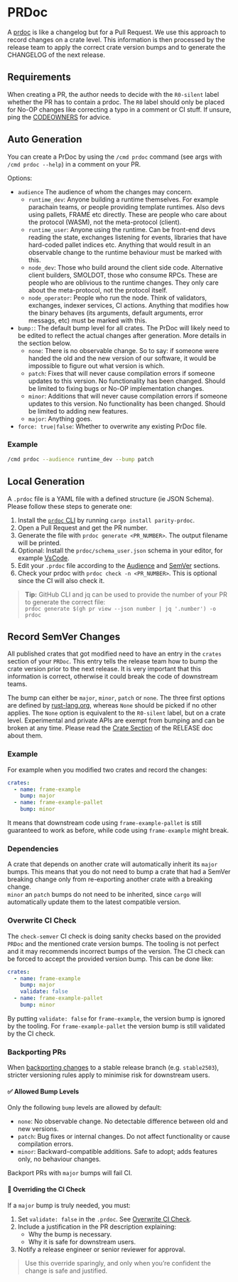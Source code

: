 # PRDoc

A [prdoc](https://github.com/paritytech/prdoc) is like a changelog but for a Pull Request. We use
this approach to record changes on a crate level. This information is then processed by the release
team to apply the correct crate version bumps and to generate the CHANGELOG of the next release.

## Requirements

When creating a PR, the author needs to decide with the `R0-silent` label whether the PR has to
contain a prdoc. The `R0` label should only be placed for No-OP changes like correcting a typo in a
comment or CI stuff. If unsure, ping the [CODEOWNERS](../../.github/CODEOWNERS) for advice.

## Auto Generation

You can create a PrDoc by using the `/cmd prdoc` command (see args with `/cmd prdoc --help`) in a
comment on your PR.

Options:

- `audience` The audience of whom the changes may concern.
  - `runtime_dev`: Anyone building a runtime themselves. For example parachain teams, or people
    providing template runtimes. Also devs using pallets, FRAME etc directly. These are people who
    care about the protocol (WASM), not the meta-protocol (client).
  - `runtime_user`: Anyone using the runtime. Can be front-end devs reading the state, exchanges
    listening for events, libraries that have hard-coded pallet indices etc. Anything that would
    result in an observable change to the runtime behaviour must be marked with this.
  - `node_dev`: Those who build around the client side code. Alternative client builders, SMOLDOT,
  those who consume RPCs. These are people who are oblivious to the runtime changes. They only care
  about the meta-protocol, not the protocol itself.
  - `node_operator`: People who run the node. Think of validators, exchanges, indexer services, CI
    actions. Anything that modifies how the binary behaves (its arguments, default arguments, error
    messags, etc) must be marked with this.
- `bump:`: The default bump level for all crates. The PrDoc will likely need to be edited to reflect
  the actual changes after generation. More details in the section below.
  - `none`: There is no observable change. So to say: if someone were handed the old and the new
    version of our software, it would be impossible to figure out what version is which.
  - `patch`: Fixes that will never cause compilation errors if someone updates to this version. No
    functionality has been changed. Should be limited to fixing bugs or No-OP implementation
    changes.
  - `minor`: Additions that will never cause compilation errors if someone updates to this version.
    No functionality has been changed. Should be limited to adding new features.
  - `major`: Anything goes.
- `force: true|false`: Whether to overwrite any existing PrDoc file.

### Example

```bash
/cmd prdoc --audience runtime_dev --bump patch
```

## Local Generation

A `.prdoc` file is a YAML file with a defined structure (ie JSON Schema). Please follow these steps
to generate one:

1. Install the [`prdoc` CLI](https://github.com/paritytech/prdoc) by running `cargo install
   parity-prdoc`.
1. Open a Pull Request and get the PR number.
1. Generate the file with `prdoc generate <PR_NUMBER>`. The output filename will be printed.
1. Optional: Install the `prdoc/schema_user.json` schema in your editor, for example
   [VsCode](https://github.com/paritytech/prdoc?tab=readme-ov-file#schemas).
1. Edit your `.prdoc` file according to the [Audience](#pick-an-audience) and
   [SemVer](#record-semver-changes) sections.
1. Check your prdoc with `prdoc check -n <PR_NUMBER>`. This is optional since the CI will also check
   it.

> **Tip:** GitHub CLI and jq can be used to provide the number of your PR to generate the correct
> file:  
> `prdoc generate $(gh pr view --json number | jq '.number') -o prdoc`

## Record SemVer Changes

All published crates that got modified need to have an entry in the `crates` section of your
`PRDoc`. This entry tells the release team how to bump the crate version prior to the next release.
It is very important that this information is correct, otherwise it could break the code of
downstream teams.

The bump can either be `major`, `minor`, `patch` or `none`. The three first options are defined by
[rust-lang.org](https://doc.rust-lang.org/cargo/reference/semver.html), whereas `None` should be
picked if no other applies. The `None` option is equivalent to the `R0-silent` label, but on a crate
level. Experimental and private APIs are exempt from bumping and can be broken at any time. Please
read the [Crate Section](../RELEASE.md) of the RELEASE doc about them.

### Example

For example when you modified two crates and record the changes:

```yaml
crates:
  - name: frame-example
    bump: major
  - name: frame-example-pallet
    bump: minor
```

It means that downstream code using `frame-example-pallet` is still guaranteed to work as before,
while code using `frame-example` might break.

### Dependencies

A crate that depends on another crate will automatically inherit its `major` bumps. This means that
you do not need to bump a crate that had a SemVer breaking change only from re-exporting another
crate with a breaking change.  
`minor` an `patch` bumps do not need to be inherited, since `cargo` will automatically update them
to the latest compatible version.

### Overwrite CI Check

The `check-semver` CI check is doing sanity checks based on the provided `PRDoc` and the mentioned
crate version bumps. The tooling is not perfect and it may recommends incorrect bumps of the version.
The CI check can be forced to accept the provided version bump. This can be done like:

```yaml
crates:
  - name: frame-example
    bump: major
    validate: false
  - name: frame-example-pallet
    bump: minor
```

By putting `validate: false` for `frame-example`, the version bump is ignored by the tooling. For
`frame-example-pallet` the version bump is still validated by the CI check.

### Backporting PRs

When [backporting changes](../BACKPORT.md) to a stable release branch (e.g. `stable2503`), stricter versioning rules
apply to minimise risk for downstream users.

#### ✅ Allowed Bump Levels

Only the following `bump` levels are allowed by default:

- `none`: No observable change. No detectable difference between old and new versions.
- `patch`: Bug fixes or internal changes. Do not affect functionality or cause compilation errors.
- `minor`: Backward-compatible additions. Safe to adopt; adds features only, no behaviour changes.

Backport PRs with `major` bumps will fail CI.

#### 🚨 Overriding the CI Check

If a `major` bump is truly needed, you must:

1. Set `validate: false` in the `.prdoc`. See [Overwrite CI Check](#overwrite-ci-check).
2. Include a justification in the PR description explaining:
    - Why the bump is necessary.
    - Why it is safe for downstream users.
3. Notify a release engineer or senior reviewer for approval.

> Use this override sparingly, and only when you’re confident the change is safe and justified.

